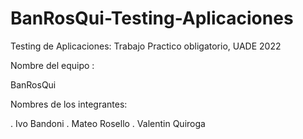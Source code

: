 # BanRosQui-Testing-Aplicaciones
 Testing de Aplicaciones: Trabajo Practico obligatorio, UADE 2022

Nombre del equipo :

   BanRosQui

Nombres de los integrantes:
  
   . Ivo Bandoni
   . Mateo Rosello
   . Valentin Quiroga
